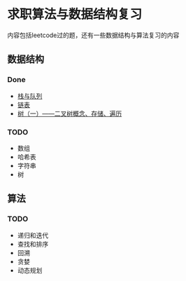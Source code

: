 # 求职算法与数据结构复习
内容包括leetcode过的题，还有一些数据结构与算法复习的内容
## 数据结构
### Done
* [栈与队列](https://github.com/bigbag01/leetcode/blob/master/%E6%A0%88%E5%92%8C%E9%98%9F%E5%88%97/%E6%A0%88%E5%92%8C%E9%98%9F%E5%88%97.md)
* [链表](https://github.com/bigbag01/leetcode/blob/master/%E9%93%BE%E8%A1%A8/%E9%93%BE%E8%A1%A8.md)
* [树（一）——二叉树概念、存储、遍历](https://github.com/bigbag01/leetcode/blob/master/%E6%A0%91/%E6%A0%91%EF%BC%88%E4%B8%80%EF%BC%89%E2%80%94%E2%80%94%20%E4%BA%8C%E5%8F%89%E6%A0%91%E6%A6%82%E5%BF%B5%EF%BC%8C%E5%AD%98%E5%82%A8%EF%BC%8C%E9%81%8D%E5%8E%86.md)
### TODO
* 数组
* 哈希表
* 字符串
* 树

## 算法
### TODO
* 递归和迭代
* 查找和排序
* 回溯
* 贪婪
* 动态规划
